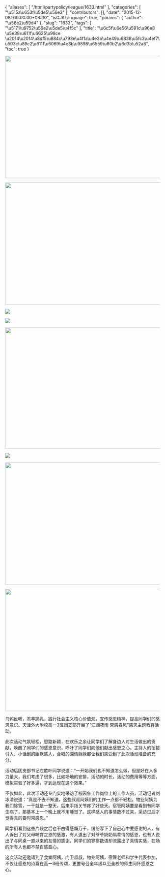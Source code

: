 {
    "aliases": [
        "/html/partypolicy/league/1633.html"
    ],
    "categories": [
        "\u515a\u653f\u5de5\u56e2"
    ],
    "contributors": [],
    "date": "2015-12-08T00:00:00+08:00",
    "isCJKLanguage": true,
    "params": {
        "author": "\u56e2\u59d4"
    },
    "slug": "1633",
    "tags": [
        "\u5171\u9752\u56e2\u5de5\u4f5c"
    ],
    "title": "\u6c5f\u6e56\u591c\u96e8 \u5e38\u611f\u6625\u98ce               \u2014\u2014\u8df5\u884c\u793e\u4f1a\u4e3b\u4e49\u6838\u5fc3\u4ef7\u503c\u89c2\u611f\u6069\u4e3b\u9898\u6559\u80b2\u6d3b\u52a8",
    "toc": true
}

  






<img
    src="https://cdn.tfls.online/mirror/full/e2bcf5584f3c02a2c5f8bfca6d9650a24dc4ee1e.jpg"
    style="display:block;margin-left:auto;margin-right:auto;"
    decoding="async"
    fetchpriority="auto"
    loading="lazy"
    height="397"
    width="600"
/>





<img
    src="https://cdn.tfls.online/mirror/full/61f3fa9d3dd504f942092c044ea60296662f984b.jpg"
    style="display:block;margin-left:auto;margin-right:auto;"
    decoding="async"
    fetchpriority="auto"
    loading="lazy"
    height="397"
    width="600"
/>





<img
    src="http://www.tfls.cn/images/151208/7-15120Q00Q3448.jpg"
    style="display:block;margin-left:auto;margin-right:auto;"
    decoding="async"
    fetchpriority="auto"
    loading="lazy"
/>  


<img
    src="http://www.tfls.cn/images/151208/7-15120Q00Q31S.jpg"
    style="display:block;margin-left:auto;margin-right:auto;"
    decoding="async"
    fetchpriority="auto"
    loading="lazy"
/>





<img
    src="https://cdn.tfls.online/mirror/full/4624ee1530c69f5ddc4750006dbe09902d0b454a.jpg"
    style="display:block;margin-left:auto;margin-right:auto;"
    decoding="async"
    fetchpriority="auto"
    loading="lazy"
    height="394"
    width="600"
/>





<img
    src="http://www.tfls.cn/images/151208/7-15120Q00Q41I.jpg"
    style="display:block;margin-left:auto;margin-right:auto;"
    decoding="async"
    fetchpriority="auto"
    loading="lazy"
/>





<img
    src="https://cdn.tfls.online/mirror/full/d9c2facd4075bf3e51bf26d611c225ff8eeb7e55.jpg"
    style="display:block;margin-left:auto;margin-right:auto;"
    decoding="async"
    fetchpriority="auto"
    loading="lazy"
    height="397"
    width="600"
/>





<img
    src="https://cdn.tfls.online/mirror/full/2ff4874b49194bc2f8c1d8de37c4b29ac923f49a.jpg"
    style="display:block;margin-left:auto;margin-right:auto;"
    decoding="async"
    fetchpriority="auto"
    loading="lazy"
    height="397"
    width="600"
/>












乌鸦反哺，羔羊跪乳，践行社会主义核心价值观，宣传感恩精神，提高同学们的感恩意识。天津外大附校高一3班团支部开展了“江湖夜雨 常感春风”感恩主题教育活动。




此次活动气氛轻松，思路新颖，在欢乐之余让同学们了解身边人对生活做出的贡献，唤醒了同学们的感恩意识，呼吁了同学们向他们献出感恩之心。主持人的衔接引入，小话剧的幽默感人，合唱的深情脉脉都让我们感受到了此次活动准备的充分。




活动后团支部书记左歆叶同学说道：“一开始我们也不知道怎么做，但是好在人多力量大，我们考虑了很多，比如场地的安排，活动的时长，活动的费用等等方面，模拟实验了好多遍，才到达现在这个效果。”




不仅如此，此次活动还专门实地采访了校园各工作岗位上的工作人员，活动记者刘冰清说道：“真是不去不知道，这些叔叔阿姨们的工作一点都不轻松。物业阿姨为我们除雪，一干就是一整天，后来手指关节疼了好些天。宿管阿姨要是看到有同学生病了，那基本上一个晚上就不用睡觉了。这样感人的事情数不过来，采访过后才觉得真的要时常感恩。”




同学们看到这些片段之后也不由得感慨万千，纷纷写下了自己心中要感谢的人，有人诉出了对父母哺育之恩的感激，有人道出了对爷爷奶奶隔辈情的感恩，也有人说出了与同桌一直以来的友情的感谢，同学们的寥寥数语却流露出了真情实感，在场的所有人也都不禁百感盈心。




这次活动还邀请到了食堂阿姨，门卫叔叔，物业阿姨，宿管老师和学生代表参加，不仅让感恩的诗篇在高一3班传颂，更要号召全年级以至全校的师生同怀感恩之心。




         




 




  



